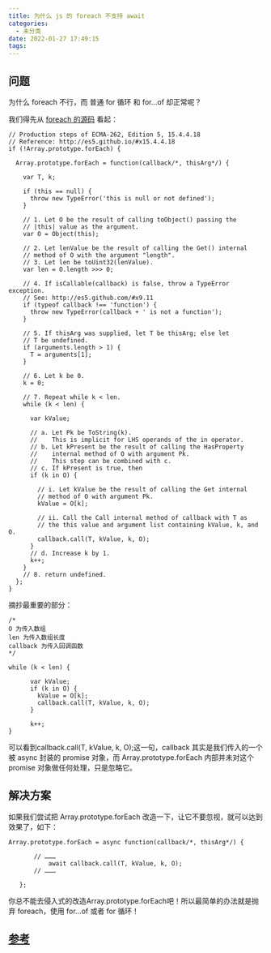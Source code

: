 ```yaml
---
title: 为什么 js 的 foreach 不支持 await
categories:
  - 未分类
date: 2022-01-27 17:49:15
tags:
---
```

## 问题

为什么 foreach 不行，而 普通 for 循环 和 for…of 却正常呢？

我们得先从 [foreach 的源码](https://developer.mozilla.org/en-US/docs/Web/JavaScript/Reference/Global_Objects/Array/forEach#polyfill) 看起：
```
// Production steps of ECMA-262, Edition 5, 15.4.4.18
// Reference: http://es5.github.io/#x15.4.4.18
if (!Array.prototype.forEach) {

  Array.prototype.forEach = function(callback/*, thisArg*/) {

    var T, k;

    if (this == null) {
      throw new TypeError('this is null or not defined');
    }

    // 1. Let O be the result of calling toObject() passing the
    // |this| value as the argument.
    var O = Object(this);

    // 2. Let lenValue be the result of calling the Get() internal
    // method of O with the argument "length".
    // 3. Let len be toUint32(lenValue).
    var len = O.length >>> 0;

    // 4. If isCallable(callback) is false, throw a TypeError exception. 
    // See: http://es5.github.com/#x9.11
    if (typeof callback !== 'function') {
      throw new TypeError(callback + ' is not a function');
    }

    // 5. If thisArg was supplied, let T be thisArg; else let
    // T be undefined.
    if (arguments.length > 1) {
      T = arguments[1];
    }

    // 6. Let k be 0.
    k = 0;

    // 7. Repeat while k < len.
    while (k < len) {

      var kValue;

      // a. Let Pk be ToString(k).
      //    This is implicit for LHS operands of the in operator.
      // b. Let kPresent be the result of calling the HasProperty
      //    internal method of O with argument Pk.
      //    This step can be combined with c.
      // c. If kPresent is true, then
      if (k in O) {

        // i. Let kValue be the result of calling the Get internal
        // method of O with argument Pk.
        kValue = O[k];

        // ii. Call the Call internal method of callback with T as
        // the this value and argument list containing kValue, k, and O.
        callback.call(T, kValue, k, O);
      }
      // d. Increase k by 1.
      k++;
    }
    // 8. return undefined.
  };
}
```
摘抄最重要的部分：

```
/* 
O 为传入数组
len 为传入数组长度
callback 为传入回调函数
*/

while (k < len) {

      var kValue; 
      if (k in O) { 
        kValue = O[k]; 
        callback.call(T, kValue, k, O);
      } 
  
      k++;
}
```
可以看到callback.call(T, kValue, k, O);这一句，callback 其实是我们传入的一个被 async 封装的 promise 对象，而 Array.prototype.forEach 内部并未对这个promise 对象做任何处理，只是忽略它。

## 解决方案

如果我们尝试把 Array.prototype.forEach 改造一下，让它不要忽视，就可以达到效果了，如下：

 ```
 Array.prototype.forEach = async function(callback/*, thisArg*/) {
   
   		// ………
			await callback.call(T, kValue, k, O);
   		// ………
         
	};
```

你总不能去侵入式的改造Array.prototype.forEach吧！所以最简单的办法就是抛弃 foreach，使用 for…of 或者 for 循环！

## [参考](https://www.cnblogs.com/xjnotxj/p/10629900.html)